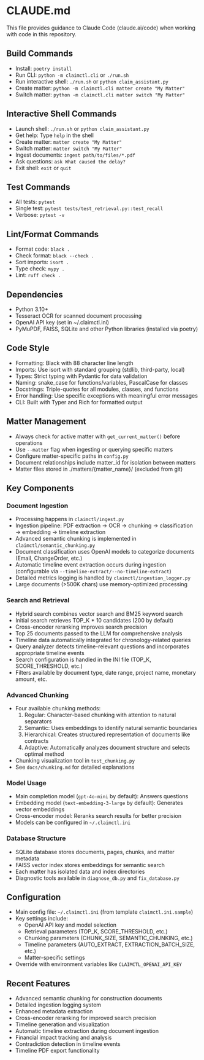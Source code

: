 # CLAUDE.md

This file provides guidance to Claude Code (claude.ai/code) when working with code in this repository.

## Build Commands
- Install: `poetry install`
- Run CLI: `python -m claimctl.cli` or `./run.sh`
- Run interactive shell: `./run.sh` or `python claim_assistant.py`
- Create matter: `python -m claimctl.cli matter create "My Matter"`
- Switch matter: `python -m claimctl.cli matter switch "My Matter"`

## Interactive Shell Commands
- Launch shell: `./run.sh` or `python claim_assistant.py`
- Get help: Type `help` in the shell
- Create matter: `matter create "My Matter"`
- Switch matter: `matter switch "My Matter"`
- Ingest documents: `ingest path/to/files/*.pdf`
- Ask questions: `ask What caused the delay?`
- Exit shell: `exit` or `quit`

## Test Commands
- All tests: `pytest`
- Single test: `pytest tests/test_retrieval.py::test_recall`
- Verbose: `pytest -v`

## Lint/Format Commands
- Format code: `black .`
- Check format: `black --check .`
- Sort imports: `isort .`
- Type check: `mypy .`
- Lint: `ruff check .`

## Dependencies
- Python 3.10+
- Tesseract OCR for scanned document processing
- OpenAI API key (set in ~/.claimctl.ini)
- PyMuPDF, FAISS, SQLite and other Python libraries (installed via poetry)

## Code Style
- Formatting: Black with 88 character line length
- Imports: Use isort with standard grouping (stdlib, third-party, local)
- Types: Strict typing with Pydantic for data validation
- Naming: snake_case for functions/variables, PascalCase for classes
- Docstrings: Triple-quotes for all modules, classes, and functions
- Error handling: Use specific exceptions with meaningful error messages
- CLI: Built with Typer and Rich for formatted output

## Matter Management
- Always check for active matter with `get_current_matter()` before operations
- Use `--matter` flag when ingesting or querying specific matters
- Configure matter-specific paths in `config.py`
- Document relationships include matter_id for isolation between matters
- Matter files stored in ./matters/{matter_name}/ (excluded from git)

## Key Components

### Document Ingestion
- Processing happens in `claimctl/ingest.py`
- Ingestion pipeline: PDF extraction → OCR → chunking → classification → embedding → timeline extraction
- Advanced semantic chunking is implemented in `claimctl/semantic_chunking.py`
- Document classification uses OpenAI models to categorize documents (Email, ChangeOrder, etc.)
- Automatic timeline event extraction occurs during ingestion (configurable via `--timeline-extract/--no-timeline-extract`)
- Detailed metrics logging is handled by `claimctl/ingestion_logger.py`
- Large documents (>500K chars) use memory-optimized processing

### Search and Retrieval
- Hybrid search combines vector search and BM25 keyword search
- Initial search retrieves TOP_K * 10 candidates (200 by default)
- Cross-encoder reranking improves search precision
- Top 25 documents passed to the LLM for comprehensive analysis
- Timeline data automatically integrated for chronology-related queries
- Query analyzer detects timeline-relevant questions and incorporates appropriate timeline events
- Search configuration is handled in the INI file (TOP_K, SCORE_THRESHOLD, etc.)
- Filters available by document type, date range, project name, monetary amount, etc.

### Advanced Chunking
- Four available chunking methods:
  1. Regular: Character-based chunking with attention to natural separators
  2. Semantic: Uses embeddings to identify natural semantic boundaries
  3. Hierarchical: Creates structured representation of documents like contracts
  4. Adaptive: Automatically analyzes document structure and selects optimal method
- Chunking visualization tool in `test_chunking.py`
- See `docs/chunking.md` for detailed explanations

### Model Usage
- Main completion model (`gpt-4o-mini` by default): Answers questions
- Embedding model (`text-embedding-3-large` by default): Generates vector embeddings
- Cross-encoder model: Reranks search results for better precision
- Models can be configured in `~/.claimctl.ini`

### Database Structure
- SQLite database stores documents, pages, chunks, and matter metadata
- FAISS vector index stores embeddings for semantic search
- Each matter has isolated data and index directories
- Diagnostic tools available in `diagnose_db.py` and `fix_database.py`

## Configuration
- Main config file: `~/.claimctl.ini` (from template `claimctl.ini.sample`)
- Key settings include:
  - OpenAI API key and model selection
  - Retrieval parameters (TOP_K, SCORE_THRESHOLD, etc.)
  - Chunking parameters (CHUNK_SIZE, SEMANTIC_CHUNKING, etc.)
  - Timeline parameters (AUTO_EXTRACT, EXTRACTION_BATCH_SIZE, etc.)
  - Matter-specific settings
- Override with environment variables like `CLAIMCTL_OPENAI_API_KEY`

## Recent Features
- Advanced semantic chunking for construction documents
- Detailed ingestion logging system
- Enhanced metadata extraction
- Cross-encoder reranking for improved search precision
- Timeline generation and visualization
- Automatic timeline extraction during document ingestion
- Financial impact tracking and analysis
- Contradiction detection in timeline events
- Timeline PDF export functionality